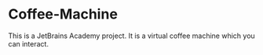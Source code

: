 # Coffee-Machine
This is a JetBrains Academy project. It is a virtual coffee machine which you can interact.

